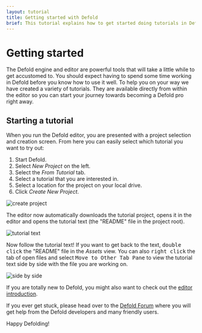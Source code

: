 ```yaml
---
layout: tutorial
title: Getting started with Defold
brief: This tutorial explains how to get started doing tutorials in Defold.
---
```


# Getting started

The Defold engine and editor are powerful tools that will take a little while to get accustomed to. You should expect having to spend some time working in Defold before you know how to use it well. To help you on your way we have created a variety of tutorials. They are available directly from within the editor so you can start your journey towards becoming a Defold pro right away.

## Starting a tutorial

When you run the Defold editor, you are presented with a project selection and creation screen. From here you can easily select which tutorial you want to try out:

1. Start Defold.
2. Select *New Project* on the left.
3. Select the *From Tutorial* tab.
4. Select a tutorial that you are interested in.
5. Select a location for the project on your local drive.
6. Click *Create New Project*.

![create project](../images/getting-started/new-project.png)

The editor now automatically downloads the tutorial project, opens it in the editor and opens the tutorial text (the "README" file in the project root).

![tutorial text](../images/getting-started/tutorial-text.png)

Now follow the tutorial text! If you want to get back to the text, <kbd>double click</kbd> the "README" file in the *Assets* view. You can also <kbd>right click</kbd> the tab of open files and select <kbd>Move to Other Tab Pane</kbd> to view the tutorial text side by side with the file you are working on.

![side by side](../images/getting-started/side-by-side.png)

If you are totally new to Defold, you might also want to check out the [editor introduction](/manuals/editor).

If you ever get stuck, please head over to the [Defold Forum](//forum.defold.com) where you will get help from the Defold developers and many friendly users.

Happy Defolding!
